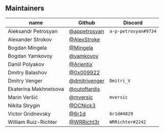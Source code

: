 ## Maintainers

| name                  | Github                                           | Discord              |
|-----------------------|--------------------------------------------------|----------------------|
| Aleksandr Petrosyan   | [@appetrosyan](https://github.com/appetrosyan)   | `a-p-petrosyan#9734` |
| Alexander Strokov     | [@AlexStroke](https://github.com/AlexStroke)     |                      |
| Bogdan Mingela        | [@Mingela](https://github.com/Mingela)           |                      |
| Bogdan Yamkovoy       | [@yamkovoy](https://github.com/yamkovoy)         |                      |
| Daniil Polyakov       | [@Arjentix](https://github.com/Arjentix)         |                      |
| Dmitry Balashov       | [@0x009922](https://github.com/0x009922)         |                      |
| Dmitry Venger         | [@dmitrivenger](https://github.com/dmitrivenger) | `Dmitri_V`           |
| Ekaterina Mekhnetsova | [@outoftardis](https://github.com/outoftardis)   |                      |
| Marin Veršić          | [@mversic](https://github.com/mversic)           | `mversic`            |
| Nikita Strygin        | [@DCNick3](https://github.com/DCNick3)           |                      |
| Victor Gridnevsky     | [@6r1d](https://github.com/6r1d)                 | `6r1d#4829`          |
| William Ruiz-Richter  | [@WRRicht3r](https://github.com/WRRicht3r)       | `WRRichter#2242`     |
